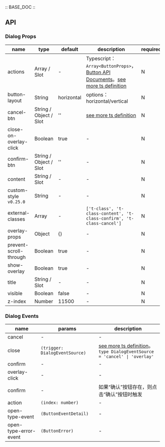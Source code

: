 :: BASE_DOC ::

## API
### Dialog Props

name | type | default | description | required
-- | -- | -- | -- | --
actions | Array / Slot | - | Typescript：`Array<ButtonProps>`，[Button API Documents](./button?tab=api)。[see more ts definition](https://github.com/Tencent/tdesign-miniprogram/tree/develop/src/dialog/type.ts) | N
button-layout | String | horizontal | options：horizontal/vertical | N
cancel-btn | String / Object / Slot | '' | [see more ts definition](https://github.com/Tencent/tdesign-miniprogram/tree/develop/src/dialog/type.ts) | N
close-on-overlay-click | Boolean | true | \- | N
confirm-btn | String / Object / Slot | '' | \- | N
content | String / Slot | - | \- | N
custom-style `v0.25.0` | String | - | \- | N
external-classes | Array | - | `['t-class', 't-class-content', 't-class-confirm', 't-class-cancel']` | N
overlay-props | Object | {} | \- | N
prevent-scroll-through | Boolean | true | \- | N
show-overlay | Boolean | true | \- | N
title | String / Slot | - | \- | N
visible | Boolean | false | \- | N
z-index | Number | 11500 | \- | N

### Dialog Events

name | params | description
-- | -- | --
cancel | \- | \-
close | `(trigger: DialogEventSource)` | [see more ts definition](https://github.com/Tencent/tdesign-miniprogram/tree/develop/src/dialog/type.ts)。<br/>`type DialogEventSource = 'cancel' \| 'overlay'`<br/>
confirm | - | \-
overlay-click | \- | \-
confirm | \- | 如果“确认”按钮存在，则点击“确认”按钮时触发
action | `(index: number)` | \-
open-type-event | `(ButtonEventDetail)` | \-
open-type-error-event | `(ButtonError)` | \-
